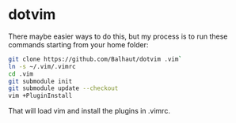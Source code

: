 # dotvim

There maybe easier ways to do this, but my process is to run these commands starting from your home folder:
```bash
git clone https://github.com/Balhaut/dotvim .vim`
ln -s ~/.vim/.vimrc
cd .vim
git submodule init
git submodule update --checkout
vim +PluginInstall
```
That will load vim and install the plugins in .vimrc.
